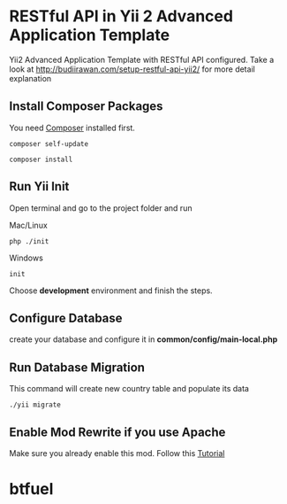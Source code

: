 RESTful API in Yii 2 Advanced Application Template
==================================================

Yii2 Advanced Application Template with RESTful API configured. Take a look at http://budiirawan.com/setup-restful-api-yii2/ for more detail explanation

## Install Composer Packages
You need [Composer](http://getcomposer.org) installed first.
```
composer self-update
```
```
composer install
```

## Run Yii Init
Open terminal and go to the project folder and run

Mac/Linux
```
php ./init
```

Windows
```
init
```
Choose **development** environment and finish the steps.

## Configure Database
create your database and configure it in **common/config/main-local.php**

## Run Database Migration
This command will create new country table and populate its data

```
./yii migrate
```

## Enable Mod Rewrite if you use Apache
Make sure you already enable this mod. Follow this [Tutorial](http://stackoverflow.com/questions/869092/how-to-enable-mod-rewrite-for-apache-2-2)






# btfuel
